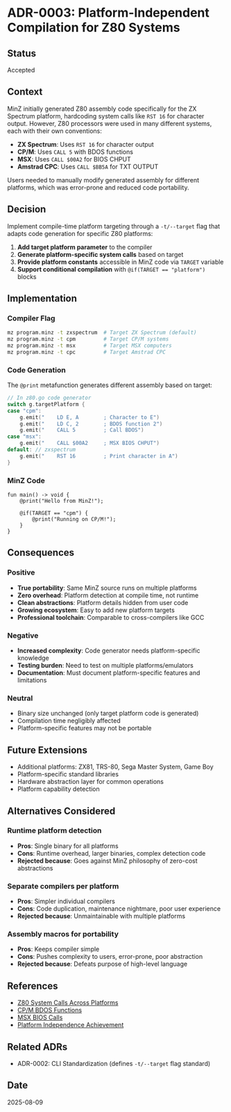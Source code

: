 # ADR-0003: Platform-Independent Compilation for Z80 Systems

## Status
Accepted

## Context
MinZ initially generated Z80 assembly code specifically for the ZX Spectrum platform, hardcoding system calls like `RST 16` for character output. However, Z80 processors were used in many different systems, each with their own conventions:

- **ZX Spectrum**: Uses `RST 16` for character output
- **CP/M**: Uses `CALL 5` with BDOS functions
- **MSX**: Uses `CALL $00A2` for BIOS CHPUT
- **Amstrad CPC**: Uses `CALL $BB5A` for TXT OUTPUT

Users needed to manually modify generated assembly for different platforms, which was error-prone and reduced code portability.

## Decision
Implement compile-time platform targeting through a `-t/--target` flag that adapts code generation for specific Z80 platforms:

1. **Add target platform parameter** to the compiler
2. **Generate platform-specific system calls** based on target
3. **Provide platform constants** accessible in MinZ code via `TARGET` variable
4. **Support conditional compilation** with `@if(TARGET == "platform")` blocks

## Implementation

### Compiler Flag
```bash
mz program.minz -t zxspectrum  # Target ZX Spectrum (default)
mz program.minz -t cpm         # Target CP/M systems
mz program.minz -t msx         # Target MSX computers
mz program.minz -t cpc         # Target Amstrad CPC
```

### Code Generation
The `@print` metafunction generates different assembly based on target:

```go
// In z80.go code generator
switch g.targetPlatform {
case "cpm":
    g.emit("    LD E, A        ; Character to E")
    g.emit("    LD C, 2        ; BDOS function 2")
    g.emit("    CALL 5         ; Call BDOS")
case "msx":
    g.emit("    CALL $00A2     ; MSX BIOS CHPUT")
default: // zxspectrum
    g.emit("    RST 16         ; Print character in A")
}
```

### MinZ Code
```minz
fun main() -> void {
    @print("Hello from MinZ!");
    
    @if(TARGET == "cpm") {
        @print("Running on CP/M!");
    }
}
```

## Consequences

### Positive
- **True portability**: Same MinZ source runs on multiple platforms
- **Zero overhead**: Platform detection at compile time, not runtime
- **Clean abstractions**: Platform details hidden from user code
- **Growing ecosystem**: Easy to add new platform targets
- **Professional toolchain**: Comparable to cross-compilers like GCC

### Negative
- **Increased complexity**: Code generator needs platform-specific knowledge
- **Testing burden**: Need to test on multiple platforms/emulators
- **Documentation**: Must document platform-specific features and limitations

### Neutral
- Binary size unchanged (only target platform code is generated)
- Compilation time negligibly affected
- Platform-specific features may not be portable

## Future Extensions
- Additional platforms: ZX81, TRS-80, Sega Master System, Game Boy
- Platform-specific standard libraries
- Hardware abstraction layer for common operations
- Platform capability detection

## Alternatives Considered

### Runtime platform detection
- **Pros**: Single binary for all platforms
- **Cons**: Runtime overhead, larger binaries, complex detection code
- **Rejected because**: Goes against MinZ philosophy of zero-cost abstractions

### Separate compilers per platform
- **Pros**: Simpler individual compilers
- **Cons**: Code duplication, maintenance nightmare, poor user experience
- **Rejected because**: Unmaintainable with multiple platforms

### Assembly macros for portability
- **Pros**: Keeps compiler simple
- **Cons**: Pushes complexity to users, error-prone, poor abstraction
- **Rejected because**: Defeats purpose of high-level language

## References
- [Z80 System Calls Across Platforms](http://www.z80.info/z80code.htm)
- [CP/M BDOS Functions](http://www.gaby.de/cpm/manuals/archive/cpm22htm/ch5.htm)
- [MSX BIOS Calls](https://www.msx.org/wiki/System_variables_and_work_area)
- [Platform Independence Achievement](../docs/150_Platform_Independence_Achievement.md)

## Related ADRs
- ADR-0002: CLI Standardization (defines `-t/--target` flag standard)

## Date
2025-08-09